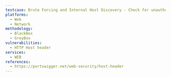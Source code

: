 ```yaml
---
testcase: Brute Forcing and Internal Host Discovery - Check for unauthorized access by manually or programmatically sending requests with different Host headers in rapid succession (e.g., using Burp Intruder) to brute force internal or hidden hosts. Web (HTTP/HTTPS) service
platforms: 
  - Web
  - Network
methodology: 
  - BlackBox
  - GreyBox
vulnerabilities:
  - HTTP Host header
services:
  - WEB
references:
  - https://portswigger.net/web-security/host-header
---
```


